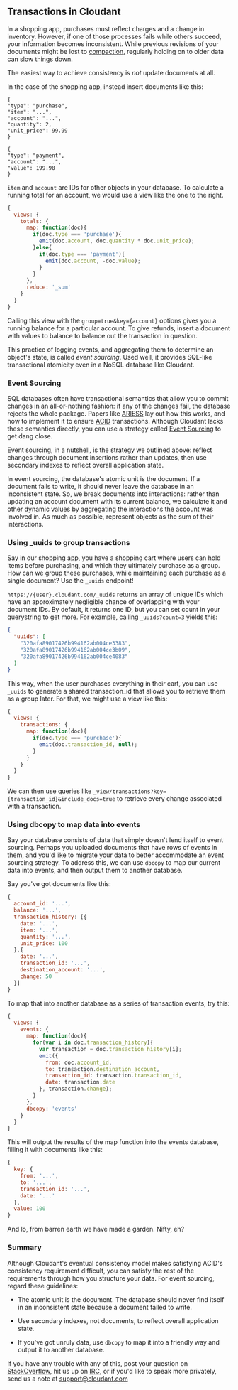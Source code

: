 ## Transactions in Cloudant

In a shopping app, purchases must reflect charges and a change in inventory. However, if one of those processes fails while others succeed, your information becomes inconsistent. While previous revisions of your documents might be lost to [compaction](http://en.wikipedia.org/wiki/Data_compaction), regularly holding on to older data can slow things down.

The easiest way to achieve consistency is *not* update documents at all.

In the case of the shopping app, instead insert documents like this:

`{`<br>
`"type": "purchase",`<br>
`"item": "...",`<br>
`"account": "...",`<br>
`"quantity": 2,`<br>
`"unit_price": 99.99`<br>
`}`

`{`<br>
`"type": "payment",`<br>
`"account": "...",`<br>
`"value": 199.98`<br>
`}`

`item` and `account` are IDs for other objects in your database. To calculate a running total for an account, we would use a view like the one to the right.

```javascript
{
  views: {
    totals: {
      map: function(doc){
        if(doc.type === 'purchase'){
          emit(doc.account, doc.quantity * doc.unit_price);
        }else{
          if(doc.type === 'payment'){
            emit(doc.account, -doc.value);
          } 
        }
      },
      reduce: '_sum'
    }
  }
}
```

Calling this view with the `group=true&key={account}` options gives you a running balance for a particular account. To give refunds, insert a document with values to balance to balance out the transaction in question.

This practice of logging events, and aggregating them to determine an
object's state, is called *event sourcing*. Used well, it provides
SQL-like transactional atomicity even in a NoSQL database like Cloudant.

### Event Sourcing

SQL databases often have transactional semantics that allow you to
commit changes in an all-or-nothing fashion: if any of the changes fail,
the database rejects the whole package. Papers like
[ARIES](http://202.202.43.2/users/1008/docs/6176-1.pdf)[S](http://202.202.43.2/users/1008/docs/6176-1.pdf)
lay out how this works, and how to implement it to ensure
[ACID](http://en.wikipedia.org/wiki/ACID) transactions. Although
Cloudant lacks these semantics directly, you can use a strategy called
[Event Sourcing](http://martinfowler.com/eaaDev/EventSourcing.html) to
get dang close.

Event sourcing, in a nutshell, is the strategy we outlined above:
reflect changes through document insertions rather than updates, then
use secondary indexes to reflect overall application state.

In event sourcing, the database's atomic unit is the document. If a
document fails to write, it should never leave the database in an
inconsistent state. So, we break documents into interactions: rather
than updating an account document with its current balance, we calculate
it and other dynamic values by aggregating the interactions the account
was involved in. As much as possible, represent objects as the sum of
their interactions.

### Using \_uuids to group transactions

Say in our shopping app, you have a shopping cart where users can hold
items before purchasing, and which they ultimately purchase as a group.
How can we group these purchases, while maintaining each purchase as a
single document? Use the `_uuids` endpoint!

`https://{user}.cloudant.com/_uuids` returns an array of unique IDs
which have an approximately negligible chance of overlapping with your
document IDs. By default, it returns one ID, but you can set count in
your querystring to get more. For example, calling `_uuids?count=3`
yields this:

```json
{
  "uuids": [
    "320afa89017426b994162ab004ce3383",
    "320afa89017426b994162ab004ce3b09",
    "320afa89017426b994162ab004ce4083"
  ]
}
```

This way, when the user purchases everything in their cart, you can use
`_uuids` to generate a shared transaction\_id that allows you to
retrieve them as a group later. For that, we might use a view like this:

```javascript
{
  views: {
    transactions: {
      map: function(doc){
        if(doc.type === 'purchase'){
          emit(doc.transaction_id, null);
        }
      }
    }
  }
}
```

We can then use queries like
`_view/transactions?key={transaction_id}&include_docs=true` to retrieve
every change associated with a transaction.

### Using dbcopy to map data into events

Say your database consists of data that simply doesn't lend itself to
event sourcing. Perhaps you uploaded documents that have rows of events
in them, and you'd like to migrate your data to better accommodate an
event sourcing strategy. To address this, we can use `dbcopy` to map our
current data into events, and then output them to another database.

Say you've got documents like this:

```javascript
{
  account_id: '...',
  balance: '...',
  transaction_history: [{
    date: '...',
    item: '...',
    quantity: '...',
    unit_price: 100
  },{
    date: '...',
    transaction_id: '...',
    destination_account: '...',
    change: 50
  }]
}
```

To map that into another database as a series of transaction events, try
this:

```javascript
{
  views: {
    events: {
      map: function(doc){
        for(var i in doc.transaction_history){
          var transaction = doc.transaction_history[i];
          emit({
            from: doc.account_id,
            to: transaction.destination_account,
            transaction_id: transaction.transaction_id,
            date: transaction.date
          }, transaction.change);
        }
      },
      dbcopy: 'events'
    }
  }
}
```

This will output the results of the map function into the events
database, filling it with documents like this:

```javascript
{
  key: {
    from: '...',
    to: '...',
    transaction_id: '...',
    date: '...'
  },
  value: 100
}
```

And lo, from barren earth we have made a garden. Nifty, eh?

### Summary

Although Cloudant's eventual consistency model makes satisfying ACID's
consistency requirement difficult, you can satisfy the rest of the
requirements through how you structure your data. For event sourcing,
regard these guidelines:

-   The atomic unit is the document. The database should never find
    itself in an inconsistent state because a document failed to write.

-   Use secondary indexes, not documents, to reflect overall application
    state.

-   If you've got unruly data, use `dbcopy` to map it into a friendly
    way and output it to another database.

If you have any trouble with any of this, post your question on
[StackOverflow](http://stackoverflow.com/search?tab=votes&q=cloudant%20is%3aquestion),
hit us up on
[IRC](http://webchat.freenode.net/?channels=cloudant&uio=MTE9MTk117), or
if you'd like to speak more privately, send us a note at
<support@cloudant.com>
